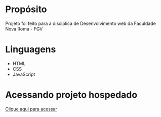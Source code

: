 # Propósito
Projeto foi feito para a disciplica de Desenvolvimento web da Faculdade Nova Roma - FGV

# Linguagens
- HTML
- CSS
- JavaScript
# Acessando projeto hospedado
<a href = "https://wesleyvicen1535.000webhostapp.com">Clique aqui para acessar</a>
